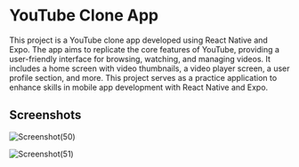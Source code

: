 <h1>YouTube Clone App</h1>

This project is a YouTube clone app developed using React Native and Expo. The app aims to replicate the core features of YouTube, providing a user-friendly interface for browsing, watching, and managing videos. It includes a home screen with video thumbnails, a video player screen, a user profile section, and more. This project serves as a practice application to enhance skills in mobile app development with React Native and Expo.

<h2>Screenshots</h2>


![Screenshot(50)](https://github.com/user-attachments/assets/a27a4b41-c8cd-4514-ade7-90ce74b6052e)

![Screenshot(51)](https://github.com/user-attachments/assets/c624c238-4d2d-45eb-93ae-6ca0d1a0f46f)






